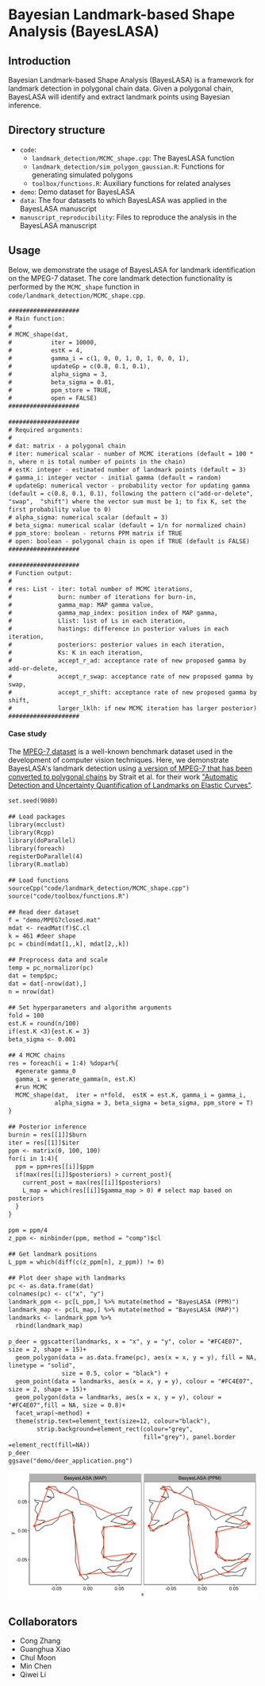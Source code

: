 # Bayesian Landmark-based Shape Analysis (BayesLASA)

## Introduction
Bayesian Landmark-based Shape Analysis (BayesLASA) is a framework for landmark detection in polygonal chain data. Given a polygonal chain, BayesLASA will identify and extract landmark points using Bayesian inference.

## Directory structure

* `code`:
  * `landmark_detection/MCMC_shape.cpp`: The BayesLASA function
  * `landmark_detection/sim_polygon_gaussian.R`: Functions for generating simulated polygons
  * `toolbox/functions.R`: Auxiliary functions for related analyses
* `demo`: Demo dataset for BayesLASA
* `data`: The four datasets to which BayesLASA was applied in the BayesLASA manuscript
* `manuscript_reproducibility`: Files to reproduce the analysis in the BayesLASA manuscript

## Usage
Below, we demonstrate the usage of BayesLASA for landmark identification on the MPEG-7 dataset. The core landmark detection functionality is performed by the `MCMC_shape` function in `code/landmark_detection/MCMC_shape.cpp`.

```{r}
####################
# Main function:
#
# MCMC_shape(dat, 
#           iter = 10000, 
#           estK = 4, 
#           gamma_i = c(1, 0, 0, 1, 0, 1, 0, 0, 1), 
#           updateGp = c(0.8, 0.1, 0.1), 
#           alpha_sigma = 3, 
#           beta_sigma = 0.01, 
#           ppm_store = TRUE,
#           open = FALSE)
####################

####################
# Required arguments:
#
# dat: matrix - a polygonal chain
# iter: numerical scalar - number of MCMC iterations (default = 100 * n, where n is total number of points in the chain)
# estK: integer - estimated number of landmark points (default = 3)
# gamma_i: integer vector - initial gamma (default = random)
# updateGp: numerical vector - probability vector for updating gamma (default = c(0.8, 0.1, 0.1), following the pattern c("add-or-delete", "swap",  "shift") where the vector sum must be 1; to fix K, set the first probability value to 0)
# alpha_sigma: numerical scalar (default = 3)
# beta_sigma: numerical scalar (default = 1/n for normalized chain)
# ppm_store: boolean - returns PPM matrix if TRUE
# open: boolean - polygonal chain is open if TRUE (default is FALSE)
####################

####################
# Function output:
#
# res: List - iter: total number of MCMC iterations,
#             burn: number of iterations for burn-in, 
#             gamma_map: MAP gamma value,
#             gamma_map_index: position index of MAP gamma, 
#             Llist: list of Ls in each iteration,
#             hastings: difference in posterior values in each iteration,
#             posteriors: posterior values in each iteration, 
#             Ks: K in each iteration,
#             accept_r_ad: acceptance rate of new proposed gamma by add-or-delete,
#             accept_r_swap: acceptance rate of new proposed gamma by swap,
#             accept_r_shift: acceptance rate of new proposed gamma by shift,
#             larger_lklh: if new MCMC iteration has larger posterior)
####################
```

#### Case study

The [MPEG-7 dataset](http://www.dabi.temple.edu/∼shape/MPEG7/dataset.html) is a well-known benchmark dataset used in the development of computer vision techniques. Here, we demonstrate BayesLASA's landmark detection using [a version of MPEG-7 that has been converted to polygonal chains](https://github.com/jd-strait/ALDUQ) by Strait et al. for their work ["Automatic Detection and Uncertainty Quantification of Landmarks on Elastic Curves"](https://www.ncbi.nlm.nih.gov/pmc/articles/PMC6781625/). 

```{r}
set.seed(9080)

## Load packages
library(mcclust) 
library(Rcpp)
library(doParallel)
library(foreach)
registerDoParallel(4)
library(R.matlab)

## Load functions
sourceCpp("code/landmark_detection/MCMC_shape.cpp")
source("code/toolbox/functions.R")

## Read deer dataset
f = "demo/MPEG7closed.mat"
mdat <- readMat(f)$C.cl
k = 461 #deer shape
pc = cbind(mdat[1,,k], mdat[2,,k])

## Preprocess data and scale
temp = pc_normalizor(pc)
dat = temp$pc;
dat = dat[-nrow(dat),]
n = nrow(dat)

## Set hyperparameters and algorithm arguments
fold = 100
est.K = round(n/100)
if(est.K <3){est.K = 3}
beta_sigma <- 0.001 

## 4 MCMC chains
res = foreach(i = 1:4) %dopar%{
  #generate gamma_0
  gamma_i = generate_gamma(n, est.K)
  #run MCMC
  MCMC_shape(dat,  iter = n*fold,  estK = est.K, gamma_i = gamma_i,
             alpha_sigma = 3, beta_sigma = beta_sigma, ppm_store = T)
}

## Posterior inference
burnin = res[[1]]$burn
iter = res[[1]]$iter
ppm <- matrix(0, 100, 100)
for(i in 1:4){
  ppm = ppm+res[[i]]$ppm
  if(max(res[[i]]$posteriors) > current_post){
    current_post = max(res[[i]]$posteriors)
    L_map = which(res[[i]]$gamma_map > 0) # select map based on posteriors
  }
}

ppm = ppm/4
z_ppm <- minbinder(ppm, method = "comp")$cl

## Get landmark positions
L_ppm = which(diff(c(z_ppm[n], z_ppm)) != 0)

## Plot deer shape with landmarks
pc <- as.data.frame(dat)
colnames(pc) <- c("x", "y")
landmark_ppm <- pc[L_ppm,] %>% mutate(method = "BayesLASA (PPM)")
landmark_map <- pc[L_map,] %>% mutate(method = "BayesLASA (MAP)")
landmarks <- landmark_ppm %>%
  rbind(landmark_map)

p_deer = ggscatter(landmarks, x = "x", y = "y", color = "#FC4E07", size = 2, shape = 15)+
  geom_polygon(data = as.data.frame(pc), aes(x = x, y = y), fill = NA, linetype = "solid",
               size = 0.5, color = "black") +
  geom_point(data = landmarks, aes(x = x, y = y), colour = "#FC4E07", size = 2, shape = 15)+
  geom_polygon(data = landmarks, aes(x = x, y = y), colour = "#FC4E07",fill = NA, size = 0.8)+
  facet_wrap(~method) +
  theme(strip.text=element_text(size=12, colour="black"),
        strip.background=element_rect(colour="grey", 
                                      fill="grey"), panel.border =element_rect(fill=NA))
p_deer
ggsave("demo/deer_application.png")

```
![BayesLASA applied to a complex shape (deer) from MPEG-7](demo/deer_application.png)

## Collaborators
* Cong Zhang
* Guanghua Xiao
* Chul Moon
* Min Chen
* Qiwei Li